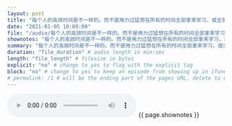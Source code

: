 ```yaml
---
layout: post
title: "每个人的高效时间是不一样的。而不是用力过猛想在所有的时间全部拿来学习，或全部拿来做事。" # quotes allow forbidden characters like the colon
date: "2021-01-05 10:09:09"
file: "/audio/每个人的高效时间是不一样的。而不是用力过猛想在所有的时间全部拿来学习，或全部拿来做事。.mp3"
shownotes: "每个人的高效时间是不一样的。而不是用力过猛想在所有的时间全部拿来学习，或全部拿来做事。"
summary: "每个人的高效时间是不一样的。而不是用力过猛想在所有的时间全部拿来学习，或全部拿来做事。"
duration: "file_duration" # audio length in min:sec
length: "file_length" # filesize in bytes
explicit: "no" # change to yes to flag with the explicit tag
block: "no" # change to yes to keep an episode from showing up in iTunes
# permalink: /1 # will be the ending part of the pages URL, delete to default to the title
---
```


<audio controls>
<source src="{{site.url}}{{site.baseurl}}{{ page.file }}" type="audio/x-mp3">
Your browser does not support the audio element.
</audio>
{{ page.shownotes }}
